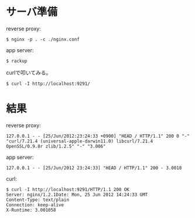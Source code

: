 # サーバ準備

reverse proxy:

```
$ nginx -p . -c ./nginx.conf
```

app server:

```
$ rackup
```

curlで叩いてみる。

```
$ curl -I http://localhost:9291/
```

# 結果

reverse proxy:

```
127.0.0.1 - - [25/Jun/2012:23:24:33 +0900] "HEAD / HTTP/1.1" 200 0 "-" "curl/7.21.4 (universal-apple-darwin11.0) libcurl/7.21.4 OpenSSL/0.9.8r zlib/1.2.5" "-" "3.006"
```

app server:

```
127.0.0.1 - - [25/Jun/2012 23:24:33] "HEAD / HTTP/1.1" 200 - 3.0018
```

curl:

```
$ curl -I http://localhost:9291/HTTP/1.1 200 OK 
Server: nginx/1.2.1Date: Mon, 25 Jun 2012 14:24:33 GMT
Content-Type: text/plain
Connection: keep-alive
X-Runtime: 3.001058
```
